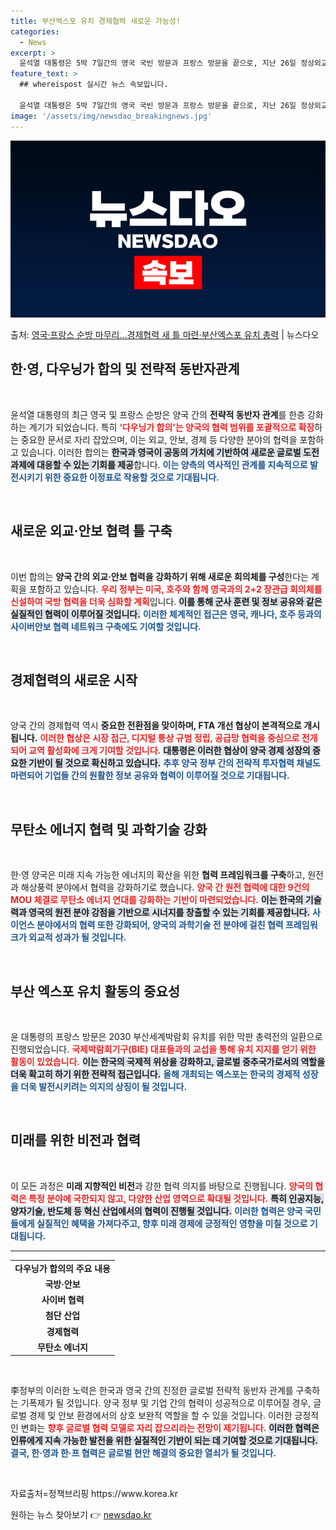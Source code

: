 ```yaml
---
title: 부산엑스포 유치 경제협력 새로운 가능성!
categories:
  - News
excerpt: >
  윤석열 대통령은 5박 7일간의 영국 국빈 방문과 프랑스 방문을 끝으로, 지난 26일 정상외교를 마치고 귀국했…
feature_text: >
  ## whereispost 실시간 뉴스 속보입니다.

  윤석열 대통령은 5박 7일간의 영국 국빈 방문과 프랑스 방문을 끝으로, 지난 26일 정상외교를 마치고 귀국했…
image: '/assets/img/newsdao_breakingnews.jpg'
---
```


![뉴스다오 속보](/assets/img/newsdao_breakingnews.jpg)

<p>출처: <a href="https://newsdao.kr/2655" rel="dofollow">영국·프랑스 순방 마무리…경제협력 새 틀 마련·부산엑스포 유치 총력</a> | 뉴스다오</p>

<h2 data-ke-size="size26">한·영, 다우닝가 합의 및 전략적 동반자관계</h2>

<p data-ke-size="size16">&nbsp;</p>

윤석열 대통령의 최근 영국 및 프랑스 순방은 양국 간의 <b>전략적 동반자 관계</b>를 한층 강화하는 계기가 되었습니다. 특히 <b><span style="color: #ee2323;">‘다우닝가 합의’는 양국의 협력 범위를 포괄적으로 확장</span></b>하는 중요한 문서로 자리 잡았으며, 이는 외교, 안보, 경제 등 다양한 분야의 협력을 포함하고 있습니다. 이러한 합의는 <b><span style="background-color: #21538527;">한국과 영국이 공동의 가치에 기반하여 새로운 글로벌 도전과제에 대응할 수 있는 기회를 제공</span></b>합니다. <b><span style="color: #1a5490;">이는 양측의 역사적인 관계를 지속적으로 발전시키기 위한 중요한 이정표로 작용할 것으로 기대됩니다.</span></b></p>

<p data-ke-size="size16">&nbsp;</p>

<h2 data-ke-size="size26">새로운 외교·안보 협력 틀 구축</h2>

<p data-ke-size="size16">&nbsp;</p>

이번 합의는 <b>양국 간의 외교·안보 협력을 강화하기 위해 새로운 회의체를 구성</b>한다는 계획을 포함하고 있습니다. <b><span style="color: #ee2323;">우리 정부는 미국, 호주와 함께 영국과의 2+2 장관급 회의체를 신설하여 국방 협력을 더욱 심화할 계획</span></b>입니다. <b><span style="background-color: #21538527;">이를 통해 군사 훈련 및 정보 공유와 같은 실질적인 협력이 이루어질 것입니다.</span></b> <b><span style="color: #1a5490;">이러한 체계적인 접근은 영국, 캐나다, 호주 등과의 사이버안보 협력 네트워크 구축에도 기여할 것입니다.</span></b></p>

<p data-ke-size="size16">&nbsp;</p>

<h2 data-ke-size="size26">경제협력의 새로운 시작</h2>

<p data-ke-size="size16">&nbsp;</p>

양국 간의 경제협력 역시 <b>중요한 전환점을 맞이하며, FTA 개선 협상이 본격적으로 개시됩니다.</b> <b><span style="color: #ee2323;">이러한 협상은 시장 접근, 디지털 통상 규범 정립, 공급망 협력을 중심으로 전개되어 교역 활성화에 크게 기여할 것입니다.</span></b> <b><span style="background-color: #21538527;">대통령은 이러한 협상이 양국 경제 성장의 중요한 기반이 될 것으로 확신하고 있습니다.</span></b> <b><span style="color: #1a5490;">추후 양국 정부 간의 전략적 투자협력 채널도 마련되어 기업들 간의 원활한 정보 공유와 협력이 이루어질 것으로 기대됩니다.</span></b></p>

<p data-ke-size="size16">&nbsp;</p>

<h2 data-ke-size="size26">무탄소 에너지 협력 및 과학기술 강화</h2>

<p data-ke-size="size16">&nbsp;</p>

한·영 양국은 미래 지속 가능한 에너지의 확산을 위한 <b>협력 프레임워크를 구축</b>하고, 원전과 해상풍력 분야에서 협력을 강화하기로 했습니다. <b><span style="color: #ee2323;">양국 간 원전 협력에 대한 9건의 MOU 체결로 무탄소 에너지 연대를 강화하는 기반이 마련되었습니다.</span></b> <b><span style="background-color: #21538527;">이는 한국의 기술력과 영국의 원전 분야 강점을 기반으로 시너지를 창출할 수 있는 기회를 제공합니다.</span></b> <b><span style="color: #1a5490;">사이언스 분야에서의 협력 또한 강화되어, 양국의 과학기술 전 분야에 걸친 협력 프레임워크가 외교적 성과가 될 것입니다.</span></b></p>

<p data-ke-size="size16">&nbsp;</p>

<h2 data-ke-size="size26">부산 엑스포 유치 활동의 중요성</h2>

<p data-ke-size="size16">&nbsp;</p>

윤 대통령의 프랑스 방문은 2030 부산세계박람회 유치를 위한 막판 총력전의 일환으로 진행되었습니다. <b><span style="color: #ee2323;">국제박람회기구(BIE) 대표들과의 교섭을 통해 유치 지지를 얻기 위한 활동이 있었습니다.</span></b> <b><span style="background-color: #21538527;">이는 한국의 국제적 위상을 강화하고, 글로벌 중추국가로서의 역할을 더욱 확고히 하기 위한 전략적 접근입니다.</span></b> <b><span style="color: #1a5490;">올해 개최되는 엑스포는 한국의 경제적 성장을 더욱 발전시키려는 의지의 상징이 될 것입니다.</span></b></p>

<p data-ke-size="size16">&nbsp;</p>

<h2 data-ke-size="size26">미래를 위한 비전과 협력</h2>

<p data-ke-size="size16">&nbsp;</p>

이 모든 과정은 <b>미래 지향적인 비전</b>과 강한 협력 의지를 바탕으로 진행됩니다. <b><span style="color: #ee2323;">양국의 협력은 특정 분야에 국한되지 않고, 다양한 산업 영역으로 확대될 것입니다.</span></b> <b><span style="background-color: #21538527;">특히 인공지능, 양자기술, 반도체 등 혁신 산업에서의 협력이 진행될 것입니다.</span></b> <b><span style="color: #1a5490;">이러한 협력은 양국 국민들에게 실질적인 혜택을 가져다주고, 향후 미래 경제에 긍정적인 영향을 미칠 것으로 기대됩니다.</span></b></p>

<hr />

<table style="width: 100%; border-collapse: collapse;">
<tbody>
<tr>
<td style="text-align: center; height: 17px;"><b>다우닝가 합의의 주요 내용</b></td>
</tr>
<tr>
<td style="text-align: center; height: 17px;"><b>국방·안보</b></td>
</tr>
<tr>
<td style="text-align: center; height: 17px;"><b>사이버 협력</b></td>
</tr>
<tr>
<td style="text-align: center; height: 17px;"><b>첨단 산업</b></td>
</tr>
<tr>
<td style="text-align: center; height: 17px;"><b>경제협력</b></td>
</tr>
<tr>
<td style="text-align: center; height: 17px;"><b>무탄소 에너지</b></td>
</tr>
</tbody>
</table>

<p data-ke-size="size16">&nbsp;</p>

李정부의 이러한 노력은 한국과 영국 간의 진정한 글로벌 전략적 동반자 관계를 구축하는 기폭제가 될 것입니다. 양국 정부 및 기업 간의 협력이 성공적으로 이루어질 경우, 글로벌 경제 및 안보 환경에서의 상호 보완적 역할을 할 수 있을 것입니다. 이러한 긍정적인 변화는 <b><span style="color: #ee2323;">향후 글로벌 협력 모델로 자리 잡으리라는 전망이 제기됩니다.</span></b> <b><span style="background-color: #21538527;">이러한 협력은 인류에게 지속 가능한 발전을 위한 실질적인 기반이 되는 데 기여할 것으로 기대됩니다.</span></b> <b><span style="color: #1a5490;">결국, 한·영과 한·프 협력은 글로벌 현안 해결의 중요한 열쇠가 될 것입니다.</span></b></p>

<p data-ke-size="size16">&nbsp;</p>

<article><footer>자료출처=정책브리핑 https://www.korea.kr</footer></article> 

원하는 뉴스 찾아보기 👉 <a href="https://newsdao.kr" rel="dofollow">newsdao.kr</a>


